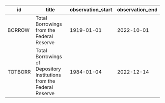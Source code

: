 | id      | title                                                                | observation_start   | observation_end   |
|---------|----------------------------------------------------------------------|---------------------|-------------------|
| BORROW  | Total Borrowings from the Federal Reserve                            | 1919-01-01          | 2022-10-01        |
| TOTBORR | Total Borrowings of Depository Institutions from the Federal Reserve | 1984-01-04          | 2022-12-14        |